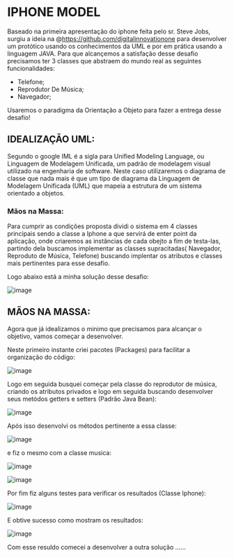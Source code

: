 # IPHONE MODEL
Baseado na primeira apresentação do iphone feita pelo sr. Steve Jobs, surgiu a ideia na @https://github.com/digitalinnovationone para desenvolver um protótico
usando os conhecimentos da UML e por em prática usando a linguagem JAVA.
Para que alcançemos a satisfação desse desafio precisamos ter 3 classes que abstraem do mundo real as seguintes funcionalidades:

 * Telefone;
 * Reprodutor De Música;
 * Navegador;

Usaremos o paradigma da Orientação a Objeto para fazer a entrega desse desafio!


## IDEALIZAÇÃO UML:
Segundo o google IML é a sigla para Unified Modeling Language, ou Linguagem de Modelagem Unificada, um padrão de modelagem visual utilizado na engenharia de software.
Neste caso utilizaremos o diagrama de classe que nada mais é que um tipo de diagrama da Linguagem de Modelagem Unificada (UML) que mapeia a estrutura de um sistema orientado a objetos.

### Mãos na Massa:
Para cumprir as condições proposta dividi o sistema em 4 classes principais sendo a  classe a Iphone a que servirá de enter point da aplicação, onde criaremos as instâncias de cada obejto 
a fim de testa-las, partindo dela buscamos implementar as classes supracitadas( Navegador, Reproduto de Música, Telefone) buscando implentar os atributos e classes mais pertinentes para 
esse desafio.

Logo abaixo está a minha solução desse desafio:

![image](https://github.com/user-attachments/assets/cac479f1-d3f4-41ed-b24d-37ba749aa94f)

## MÃOS NA MASSA:
Agora que já idealizamos o minimo que precisamos para alcançar o objetivo, vamos começar a desenvolver.

Neste primeiro instante criei pacotes (Packages) para facilitar a organização do código:

![image](https://github.com/user-attachments/assets/94751485-3b8a-49f5-902b-3422f82b2a1f)

Logo em seguida busquei começar pela classe do reprodutor de música, criando os atributos privados e logo em seguida buscando desenvolver seus metódos getters e setters (Padrão Java Bean):

![image](https://github.com/user-attachments/assets/4b1b96c0-e23b-430c-bf51-92e83859168f)

Após isso desenvolvi os métodos pertinente a essa classe:

![image](https://github.com/user-attachments/assets/aef780ba-18c0-4cb3-bc7f-bf6018b26a1e)

e fiz o mesmo com a classe musica:

![image](https://github.com/user-attachments/assets/c7c52c3a-fb7d-4354-a4c0-82312a1251ae)

![image](https://github.com/user-attachments/assets/a76745b4-a6cf-487d-a787-653c732417af)


Por fim fiz alguns testes para verificar os resultados (Classe Iphone):

![image](https://github.com/user-attachments/assets/ec888aa2-1c9b-4448-ab10-5136803d2473)


E obtive sucesso como mostram os resultados:

![image](https://github.com/user-attachments/assets/e76a99a8-03e9-492e-915e-2e454dbdd059)

Com esse resuldo comecei a desenvolver a outra solução ......
